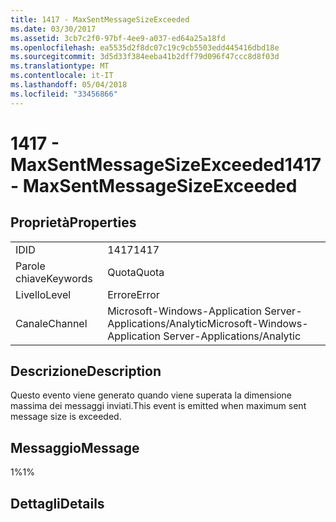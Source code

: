 ```yaml
---
title: 1417 - MaxSentMessageSizeExceeded
ms.date: 03/30/2017
ms.assetid: 3cb7c2f0-97bf-4ee9-a037-ed64a25a18fd
ms.openlocfilehash: ea5535d2f8dc07c19c9cb5503edd445416dbd18e
ms.sourcegitcommit: 3d5d33f384eeba41b2dff79d096f47ccc8d8f03d
ms.translationtype: MT
ms.contentlocale: it-IT
ms.lasthandoff: 05/04/2018
ms.locfileid: "33456866"
---
```

# <a name="1417---maxsentmessagesizeexceeded"></a><span data-ttu-id="e2290-102">1417 - MaxSentMessageSizeExceeded</span><span class="sxs-lookup"><span data-stu-id="e2290-102">1417 - MaxSentMessageSizeExceeded</span></span>
## <a name="properties"></a><span data-ttu-id="e2290-103">Proprietà</span><span class="sxs-lookup"><span data-stu-id="e2290-103">Properties</span></span>  
  
|||  
|-|-|  
|<span data-ttu-id="e2290-104">ID</span><span class="sxs-lookup"><span data-stu-id="e2290-104">ID</span></span>|<span data-ttu-id="e2290-105">1417</span><span class="sxs-lookup"><span data-stu-id="e2290-105">1417</span></span>|  
|<span data-ttu-id="e2290-106">Parole chiave</span><span class="sxs-lookup"><span data-stu-id="e2290-106">Keywords</span></span>|<span data-ttu-id="e2290-107">Quota</span><span class="sxs-lookup"><span data-stu-id="e2290-107">Quota</span></span>|  
|<span data-ttu-id="e2290-108">Livello</span><span class="sxs-lookup"><span data-stu-id="e2290-108">Level</span></span>|<span data-ttu-id="e2290-109">Errore</span><span class="sxs-lookup"><span data-stu-id="e2290-109">Error</span></span>|  
|<span data-ttu-id="e2290-110">Canale</span><span class="sxs-lookup"><span data-stu-id="e2290-110">Channel</span></span>|<span data-ttu-id="e2290-111">Microsoft-Windows-Application Server-Applications/Analytic</span><span class="sxs-lookup"><span data-stu-id="e2290-111">Microsoft-Windows-Application Server-Applications/Analytic</span></span>|  
  
## <a name="description"></a><span data-ttu-id="e2290-112">Descrizione</span><span class="sxs-lookup"><span data-stu-id="e2290-112">Description</span></span>  
 <span data-ttu-id="e2290-113">Questo evento viene generato quando viene superata la dimensione massima dei messaggi inviati.</span><span class="sxs-lookup"><span data-stu-id="e2290-113">This event is emitted when maximum sent message size is exceeded.</span></span>  
  
## <a name="message"></a><span data-ttu-id="e2290-114">Messaggio</span><span class="sxs-lookup"><span data-stu-id="e2290-114">Message</span></span>  
 <span data-ttu-id="e2290-115">1%</span><span class="sxs-lookup"><span data-stu-id="e2290-115">1%</span></span>  
  
## <a name="details"></a><span data-ttu-id="e2290-116">Dettagli</span><span class="sxs-lookup"><span data-stu-id="e2290-116">Details</span></span>
